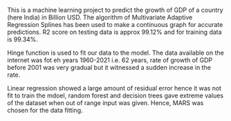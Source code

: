 This is a machine learning project to predict the growth of GDP of a country (here India) in Billion USD.
The algorithm of Multivariate Adaptive Regression Splines has been used to make a continuous graph for accurate predictions.
R2 score on testing data is approx 99.12% and for training data is 99.34%.

Hinge function is used to fit our data to the model. The data available on the internet was fot eh years 1960-2021 i.e. 62 years, 
rate of growth of GDP before 2001 was very gradual but it witnessed a sudden increase in the rate.

Linear regression showed a large amount of residual error hence it was not fit to train the mdoel, random forest and decision trees gave 
extreme values of the dataset when out of range input was given. Hence, MARS was chosen for the data fitting.
